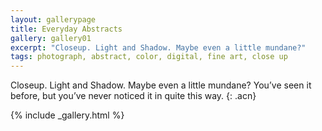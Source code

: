 ```yaml
---
layout: gallerypage
title: Everyday Abstracts
gallery: gallery01
excerpt: "Closeup. Light and Shadow. Maybe even a little mundane?"
tags: photograph, abstract, color, digital, fine art, close up
---
```


Closeup. Light and Shadow. Maybe even a little mundane? You’ve seen it before, but you’ve never noticed it in quite this way.
{: .acn}

{% include _gallery.html %}

